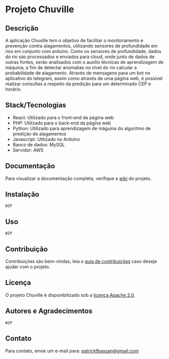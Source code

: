 # Projeto Chuville

## Descrição
A aplicação Chuville tem o objetivo de facilitar o monitoramento e prevenção contra alagamentos, utilizando sensores de profundidade em rios em conjunto com arduino. Como os sensores de profundidade, dados do rio sáo processados e enviados para cloud, onde junto de dados de outras fontes, serão analisados com o auxílio técnicas de aprendizagem de máquina, a fim de detectar anomalias no nível do rio calcular a probabilidade de alagamento. Através de mensagens para um bot no aplicativo do telegram, assim como através de uma página web, é possível realizar consultas a respeito da predição para um determinado CEP e horário.

## Stack/Tecnologias
- React: Utilizado para o front-end da página web
- PHP: Utilizado para o back-end da página web
- Python: Utilizado para aprendizagem de máguina do algoritmo de predição de alagamentos
- Javascript: Utilizado no Arduino
- Banco de dados: MySQL
- Servidor: AWS

## Documentação
Para visualizar a documentação completa, verifique a [wiki](https://github.com/PatrickBassan/projetoChuville/wiki/Documenta%C3%A7%C3%A3o) do projeto.

## Instalação
`WIP`

## Uso
`WIP`

## Contribuição
Contribuições são bem-vindas, leia o [guia de contribuições](https://github.com/PatrickBassan/projetoChuville/wiki/Guia-de-Contribui%C3%A7%C3%A3o) caso deseje ajudar com o projeto.

## Licença
O projeto Chuville é disponibilizado sob a [licença Apache 2.0](https://www.apache.org/licenses/LICENSE-2.0).

## Autores e Agradecimentos
`WIP`

## Contato
Para contato, envie um e-mail para: patrickfbassan@gmail.com
